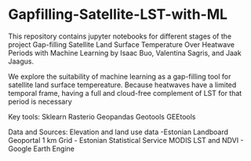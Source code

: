 # Gapfilling-Satellite-LST-with-ML

This repository contains jupyter notebooks for different stages of the project Gap-filling Satellite Land Surface Temperature Over Heatwave Periods with Machine Learning by 
Isaac Buo, Valentina Sagris, and Jaak Jaagus.

We explore the suitability of machine learning as a gap-filling tool for satellite land surface tempereature. Because heatwaves have a limited temporal frame, having a full and cloud-free complement of LST for that period is necessary

Key tools:
Sklearn
Rasterio
Geopandas
Geotools
GEEtools

Data and Sources:
Elevation and land use data -Estonian Landboard Geoportal 
1 km Grid - Estonian Statistical Service
MODIS LST and NDVI - Google Earth Engine

